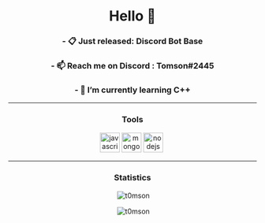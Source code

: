 <h1 align="center">Hello 👋</h1>

<h3 align="center">- 📋 Just released: Discord Bot Base</h3>
<h3 align="center">- 📫 Reach me on Discord : Tomson#2445</h3>
<h3 align="center">- 🔭 I’m currently learning <b>C++</b></h3>

<hr>
<h3 align="center">Tools</h3>
<p align="center"><img src="https://devicons.github.io/devicon/devicon.git/icons/javascript/javascript-original.svg" alt="javascript" width="40" height="40"/> <img src="https://devicons.github.io/devicon/devicon.git/icons/mongodb/mongodb-original-wordmark.svg" alt="mongodb" width="40" height="40"/> <img src="https://devicons.github.io/devicon/devicon.git/icons/nodejs/nodejs-original-wordmark.svg" alt="nodejs" width="40" height="40"/> <img>
<hr>

<h3 align="center">Statistics</h3>
<p align="center">&nbsp;<img align="center" src="https://github-readme-stats.vercel.app/api?username=t0mson&show_icons=true&theme=dracula" alt="t0mson" /></p>
<p align="center">&nbsp;<img align="center" src="https://github-readme-stats.vercel.app/api/top-langs?username=t0mson&show_icons=true&theme=dracula&layout=compact" alt="t0mson" /></p>
